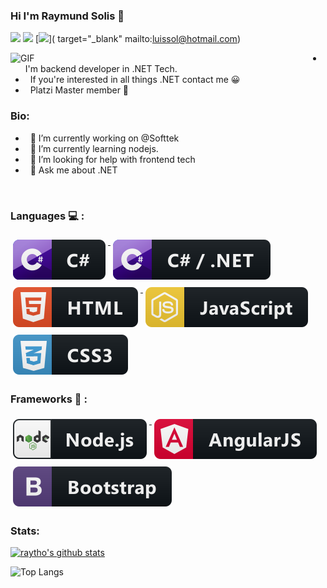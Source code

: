 ### Hi I'm Raymund Solis 👋

<!--
**raytho/raytho** is a ✨ _special_ ✨ repository because its `README.md` (this file) appears on your GitHub profile.
-->
[![](https://img.shields.io/badge/-Raymundo%20Solis-blue?style=flat-square&logo=Linkedin&logoColor=white&link=https://https://www.linkedin.com/in/raymundo-solis/)](https://www.linkedin.com/in/raymundo-solis/)
[![](https://img.shields.io/badge/-@raystarkey-%231DA1F2?style=flat-square&logo=twitter&logoColor=ffffff)](https://twitter.com/raystarkey)
[![](https://img.shields.io/badge/-Raymundo%20Solis-blue?style=flat-square&logo=outlook&logoColor=white&link=mailto:luissol@hotmail.com)]( target="_blank" mailto:luissol@hotmail.com)


<img hight="400" width="500" alt="GIF" align="left" src="https://media.giphy.com/media/BQVIkoKR5f8FW/giphy.gif">

- &nbsp; I'm backend developer in .NET Tech. 
- &nbsp; If you're interested in all things .NET contact me :grinning:
- &nbsp; Platzi Master member :green_heart:

### Bio: 
- &nbsp; 🔭 I’m currently working on @Softtek
- &nbsp; 🌱 I’m currently learning nodejs.
- &nbsp; 🤔 I’m looking for help with frontend tech
- &nbsp; 💬 Ask me about .NET 

<br/>

### Languages :computer: :
<p align="left">
  <a href="#">
      <img src="https://github.com/MikeCodesDotNET/ColoredBadges/raw/master/svg/dev/languages/csharp.svg" alt="csharp" style="vertical-align:top; margin:6px 4px">
    </a>
  <a href="#">
    <img src="https://github.com/MikeCodesDotNET/ColoredBadges/raw/master/svg/dev/languages/csharp_dotnet.svg" alt="csharp_dotnet" style="vertical-align:top; margin:6px 4px">
  </a>   
  <a href="#">
    <img src="https://github.com/MikeCodesDotNET/ColoredBadges/raw/master/svg/dev/languages/html.svg" alt="html" style="vertical-align:top; margin:6px 4px">
  </a> 
  <a href="#">
    <img src="https://github.com/MikeCodesDotNET/ColoredBadges/raw/master/svg/dev/languages/js.svg" alt="js" style="vertical-align:top; margin:6px 4px">
  </a> 
  <a href="#">
    <img src="https://github.com/MikeCodesDotNET/ColoredBadges/raw/master/svg/dev/languages/css3.svg" alt="css3" style="vertical-align:top; margin:6px 4px">
  </a> 
</p>

### Frameworks :briefcase: :

<p align="left">
  <a href="#">
    <img src="https://github.com/MikeCodesDotNET/ColoredBadges/raw/master/svg/dev/frameworks/nodejs.svg" alt="nodejs" style="vertical-align:top; margin:6px 4px">
  </a>
  <a href="#">
    <img src="https://github.com/MikeCodesDotNET/ColoredBadges/raw/master/svg/dev/frameworks/angular.svg" alt="angular" style="vertical-align:top; margin:6px 4px">
  </a>
  <a href="#">
    <img src="https://github.com/MikeCodesDotNET/ColoredBadges/raw/master/svg/dev/frameworks/bootstrap.svg" alt="bootstrap" style="vertical-align:top; margin:6px 4px">
  </a>
</p>

### Stats:
<p align="left">
  <a href="https://github.com/raytho"><img src="https://github-readme-stats.vercel.app/api?username=raytho&hide_border=true&show_icons=true" alt="raytho's github stats"></a>
</p>

![Top Langs](https://github-readme-stats.vercel.app/api/top-langs/?username=raytho&layout=compact&text_color=daf7dc&bg_color=151515)
